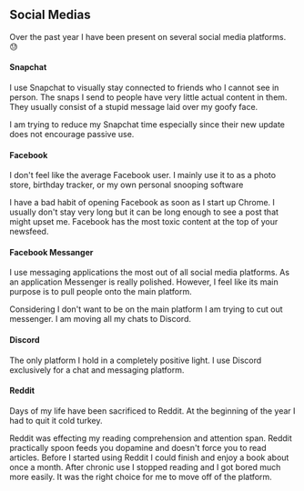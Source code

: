 ## Social Medias

Over the past year I have been present on several social media platforms. 😓



#### Snapchat

I use Snapchat to visually stay connected to friends who I cannot see in person. The snaps I send to people have very little actual content in them. They usually consist of a stupid message laid over my goofy face.

I am trying to reduce my Snapchat time especially since their new update does not encourage passive use.

#### Facebook

I don't feel like the average Facebook user. I mainly use it to as a photo store, birthday tracker, or my own personal snooping software

I have a bad habit of opening Facebook as soon as I start up Chrome. I usually don't stay very long but it can be long enough to see a post that might upset me. Facebook has the most toxic content at the top of your newsfeed.

#### Facebook Messanger

I use messaging applications the most out of all social media platforms. As an application Messenger is really polished. However, I feel like its main purpose is to pull people onto the main platform. 

Considering I don't want to be on the main platform I am trying to cut out messenger. I am moving all my chats to Discord.

#### Discord

The only platform I hold in a completely positive light. I use Discord exclusively for a chat and messaging platform. 

#### Reddit

Days of my life have been sacrificed to Reddit. At the beginning of the year I had to quit it cold turkey. 

Reddit was effecting my reading comprehension and attention span. Reddit practically spoon feeds you dopamine and doesn't force you to read articles. Before I started using Reddit I could finish and enjoy a book about once a month. After chronic use I stopped reading and I got bored much more easily. It was the right choice for me to move off of the platform.

#### 